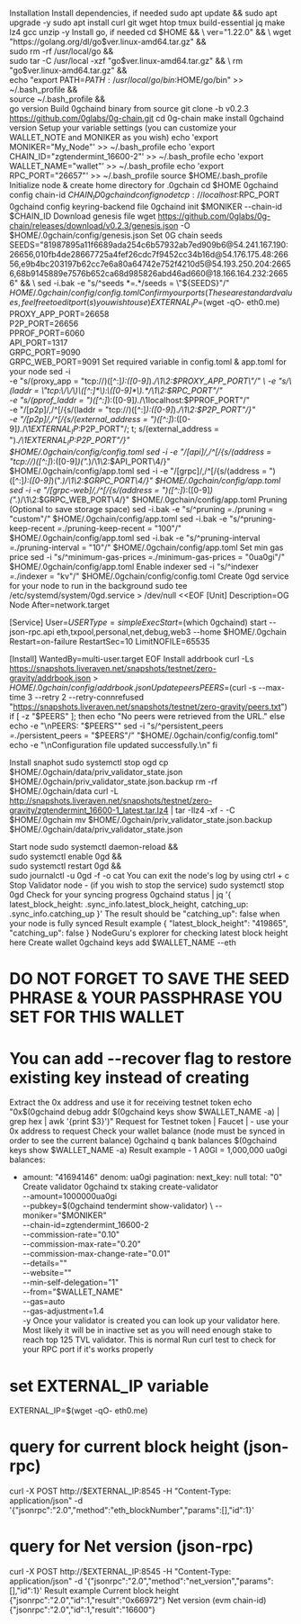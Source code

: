 Installation
Install dependencies, if needed
sudo apt update && sudo apt upgrade -y
sudo apt install curl git wget htop tmux build-essential jq make lz4 gcc unzip -y
Install go, if needed
cd $HOME && \
ver="1.22.0" && \
wget "https://golang.org/dl/go$ver.linux-amd64.tar.gz" && \
sudo rm -rf /usr/local/go && \
sudo tar -C /usr/local -xzf "go$ver.linux-amd64.tar.gz" && \
rm "go$ver.linux-amd64.tar.gz" && \
echo "export PATH=$PATH:/usr/local/go/bin:$HOME/go/bin" >> ~/.bash_profile && \
source ~/.bash_profile && \
go version
Build 0gchaind binary from source
git clone -b v0.2.3 https://github.com/0glabs/0g-chain.git
cd 0g-chain
make install
0gchaind version
Setup your variable settings (you can customize your WALLET_NOTE and MONIKER as you wish)
echo 'export MONIKER="My_Node"' >> ~/.bash_profile
echo 'export CHAIN_ID="zgtendermint_16600-2"' >> ~/.bash_profile
echo 'export WALLET_NAME="wallet"' >> ~/.bash_profile
echo 'export RPC_PORT="26657"' >> ~/.bash_profile
source $HOME/.bash_profile
Initialize node & create home directory for .0gchain
cd $HOME
0gchaind config chain-id $CHAIN_ID
0gchaind config node tcp://localhost:$RPC_PORT
0gchaind config keyring-backend file
0gchaind init $MONIKER --chain-id $CHAIN_ID
Download genesis file
wget https://github.com/0glabs/0g-chain/releases/download/v0.2.3/genesis.json -O $HOME/.0gchain/config/genesis.json
Set 0G chain seeds
SEEDS="81987895a11f6689ada254c6b57932ab7ed909b6@54.241.167.190:26656,010fb4de28667725a4fef26cdc7f9452cc34b16d@54.176.175.48:26656,e9b4bc203197b62cc7e6a80a64742e752f4210d5@54.193.250.204:26656,68b9145889e7576b652ca68d985826abd46ad660@18.166.164.232:26656" && \
sed -i.bak -e "s/^seeds *=.*/seeds = \"${SEEDS}\"/" $HOME/.0gchain/config/config.toml
Confirm your ports (These are standard values, feel free to edit port(s) you wish to use)
EXTERNAL_IP=$(wget -qO- eth0.me) \
PROXY_APP_PORT=26658 \
P2P_PORT=26656 \
PPROF_PORT=6060 \
API_PORT=1317 \
GRPC_PORT=9090 \
GRPC_WEB_PORT=9091
Set required variable in config.toml & app.toml for your node
sed -i \
    -e "s/\(proxy_app = \"tcp:\/\/\)\([^:]*\):\([0-9]*\).*/\1\2:$PROXY_APP_PORT\"/" \
    -e "s/\(laddr = \"tcp:\/\/\)\([^:]*\):\([0-9]*\).*/\1\2:$RPC_PORT\"/" \
    -e "s/\(pprof_laddr = \"\)\([^:]*\):\([0-9]*\).*/\1localhost:$PPROF_PORT\"/" \
    -e "/\[p2p\]/,/^\[/{s/\(laddr = \"tcp:\/\/\)\([^:]*\):\([0-9]*\).*/\1\2:$P2P_PORT\"/}" \
    -e "/\[p2p\]/,/^\[/{s/\(external_address = \"\)\([^:]*\):\([0-9]*\).*/\1${EXTERNAL_IP}:$P2P_PORT\"/; t; s/\(external_address = \"\).*/\1${EXTERNAL_IP}:$P2P_PORT\"/}" \
    $HOME/.0gchain/config/config.toml
sed -i -e "/\[api\]/,/^\[/{s/\(address = \"tcp:\/\/\)\([^:]*\):\([0-9]*\)\(\".*\)/\1\2:$API_PORT\4/}" $HOME/.0gchain/config/app.toml
sed -i -e "/\[grpc\]/,/^\[/{s/\(address = \"\)\([^:]*\):\([0-9]*\)\(\".*\)/\1\2:$GRPC_PORT\4/}" $HOME/.0gchain/config/app.toml
sed -i -e "/\[grpc-web\]/,/^\[/{s/\(address = \"\)\([^:]*\):\([0-9]*\)\(\".*\)/\1\2:$GRPC_WEB_PORT\4/}" $HOME/.0gchain/config/app.toml
Pruning (Optional to save storage space)
sed -i.bak -e "s/^pruning *=.*/pruning = \"custom\"/" $HOME/.0gchain/config/app.toml
sed -i.bak -e "s/^pruning-keep-recent *=.*/pruning-keep-recent = \"100\"/" $HOME/.0gchain/config/app.toml
sed -i.bak -e "s/^pruning-interval *=.*/pruning-interval = \"10\"/" $HOME/.0gchain/config/app.toml
Set min gas price
sed -i "s/^minimum-gas-prices *=.*/minimum-gas-prices = \"0ua0gi\"/" $HOME/.0gchain/config/app.toml
Enable indexer
sed -i "s/^indexer *=.*/indexer = \"kv\"/" $HOME/.0gchain/config/config.toml
Create 0gd service for your node to run in the background
sudo tee /etc/systemd/system/0gd.service > /dev/null <<EOF
[Unit]
Description=OG Node
After=network.target

[Service]
User=$USER
Type=simple
ExecStart=$(which 0gchaind) start --json-rpc.api eth,txpool,personal,net,debug,web3 --home $HOME/.0gchain
Restart=on-failure
RestartSec=10
LimitNOFILE=65535

[Install]
WantedBy=multi-user.target
EOF
Install addrbook
curl -Ls https://snapshots.liveraven.net/snapshots/testnet/zero-gravity/addrbook.json > $HOME/.0gchain/config/addrbook.json
Update peers
PEERS=$(curl -s --max-time 3 --retry 2 --retry-connrefused "https://snapshots.liveraven.net/snapshots/testnet/zero-gravity/peers.txt")
if [ -z "$PEERS" ]; then
    echo "No peers were retrieved from the URL."
else
    echo -e "\nPEERS: "$PEERS""
    sed -i "s/^persistent_peers *=.*/persistent_peers = "$PEERS"/" "$HOME/.0gchain/config/config.toml"
    echo -e "\nConfiguration file updated successfully.\n"
fi

Install snaphot
sudo systemctl stop ogd
cp $HOME/.0gchain/data/priv_validator_state.json $HOME/.0gchain/priv_validator_state.json.backup
rm -rf $HOME/.0gchain/data
curl -L http://snapshots.liveraven.net/snapshots/testnet/zero-gravity/zgtendermint_16600-1_latest.tar.lz4 | tar -Ilz4 -xf - -C $HOME/.0gchain
mv $HOME/.0gchain/priv_validator_state.json.backup $HOME/.0gchain/data/priv_validator_state.json

Start node
sudo systemctl daemon-reload && \
sudo systemctl enable 0gd && \
sudo systemctl restart 0gd && \
sudo journalctl -u 0gd -f -o cat
You can exit the node's log by using ctrl + c
Stop Validator node - (if you wish to stop the service)
sudo systemctl stop 0gd
Check for your syncing progress
0gchaind status | jq '{ latest_block_height: .sync_info.latest_block_height, catching_up: .sync_info.catching_up }'
The result should be "catching_up": false when your node is fully synced
Result example
{
  "latest_block_height": "419865",
  "catching_up": false
}
NodeGuru's explorer for checking latest block height here
Create wallet
0gchaind keys add $WALLET_NAME --eth

# DO NOT FORGET TO SAVE THE SEED PHRASE & YOUR PASSPHRASE YOU SET FOR THIS WALLET
# You can add --recover flag to restore existing key instead of creating
Extract the 0x address and use it for receiving testnet token
echo "0x$(0gchaind debug addr $(0gchaind keys show $WALLET_NAME -a) | grep hex | awk '{print $3}')"
Request for Testnet token
| Faucet | - use your 0x address to request
Check your wallet balance (node must be synced in order to see the current balance)
0gchaind q bank balances $(0gchaind keys show $WALLET_NAME -a) 
Result example - 1 A0GI = 1,000,000 ua0gi
balances:
- amount: "41694146"
  denom: ua0gi
pagination:
  next_key: null
  total: "0"
Create validator
0gchaind tx staking create-validator \
--amount=1000000ua0gi \
--pubkey=$(0gchaind tendermint show-validator) \
--moniker="$MONIKER" \
--chain-id=zgtendermint_16600-2 \
--commission-rate="0.10" \
--commission-max-rate="0.20" \
--commission-max-change-rate="0.01" \
--details="<YourDetails>" \
--website="<YourWebsite>" \
--min-self-delegation="1" \
--from="$WALLET_NAME" \
--gas=auto \
--gas-adjustment=1.4 \
-y
Once your validator is created you can look up your validator here. Most likely it will be in inactive set as you will need enough stake to reach top 125 TVL validator. This is normal
Run curl test to check for your RPC port if it's works properly
# set EXTERNAL_IP variable
EXTERNAL_IP=$(wget -qO- eth0.me)

# query for current block height (json-rpc)
curl -X POST http://$EXTERNAL_IP:8545 -H "Content-Type: application/json" -d '{"jsonrpc":"2.0","method":"eth_blockNumber","params":[],"id":1}'

# query for Net version (json-rpc)
curl -X POST http://$EXTERNAL_IP:8545 -H "Content-Type: application/json" -d '{"jsonrpc":"2.0","method":"net_version","params":[],"id":1}'
Result example
Current block height
{"jsonrpc":"2.0","id":1,"result":"0x66972"}
Net version (evm chain-id)
{"jsonrpc":"2.0","id":1,"result":"16600"}
